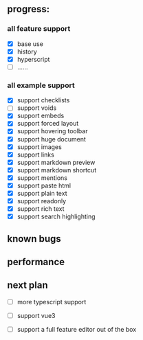 ## progress:

### all feature support

- [x] base use
- [x] history
- [x] hyperscript
- [ ] ......

### all example support

- [x] support checklists
- [ ] support voids
- [x] support embeds
- [x] support forced layout
- [x] support hovering toolbar
- [x] support huge document
- [x] support images
- [x] support links
- [x] support markdown preview
- [x] support markdown shortcut
- [x] support mentions
- [x] support paste html
- [x] support plain text
- [x] support readonly
- [x] support rich text
- [x] support search highlighting

## known bugs


## performance


## next plan

- [ ] more typescript support
- [ ] support vue3
- [ ] support a full feature editor out of the box

